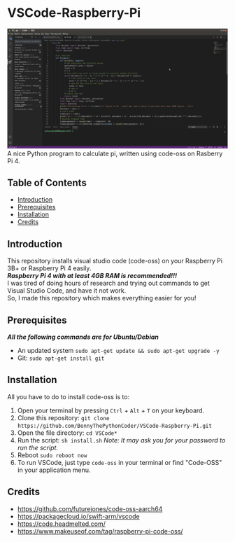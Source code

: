 # VSCode-Raspberry-Pi
![A Python program calculating pi in VS Code (code-oss) on Ubuntu on Raspberry Pi 4](./Screenshot.png)
A nice Python program to calculate pi, written using code-oss on Rasberry Pi 4.
## Table of Contents
* [Introduction](#introduction)
* [Prerequisites](#prerequisites)
* [Installation](#installation)
* [Credits](#credits)

## Introduction
This repository installs visual studio code (code-oss) on your Raspberry Pi 3B+ or Raspberry Pi 4 easily.\
**_Raspberry Pi 4 with at least 4GB RAM is recommended!!!_**\
I was tired of doing hours of research and trying out commands to get Visual Studio Code, and have it not work.\
So, I made this repository which makes everything easier for you!

## Prerequisites
***_All the following commands are for Ubuntu/Debian_***
* An updated system `sudo apt-get update && sudo apt-get upgrade -y`
* Git: `sudo apt-get install git`

## Installation
All you have to do to install code-oss is to:
1. Open your terminal by pressing `Ctrl` + `Alt` + `T`  on your keyboard.
2. Clone this repository: `git clone https://github.com/BennyThePythonCoder/VSCode-Raspberry-Pi.git`
3. Open the file directory: `cd VSCode*`
4. Run the script: `sh install.sh` _Note: It may ask you for your password to run the script._
5. Reboot `sudo reboot now`
6. To run VSCode, just type `code-oss` in your terminal or find "Code-OSS" in your application menu.

## Credits
* https://github.com/futurejones/code-oss-aarch64
* https://packagecloud.io/swift-arm/vscode
* https://code.headmelted.com/
* https://www.makeuseof.com/tag/raspberry-pi-code-oss/
